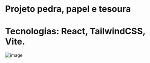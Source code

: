 # Projeto pedra, papel e tesoura

# Tecnologias: React, TailwindCSS, Vite.

![image](https://github.com/FelipeGPellegrini/pedra-papel-tesoura/assets/107892258/09a0f9fd-babb-47eb-9796-7387585de1b2)



